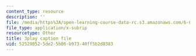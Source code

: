 ```yaml
---
content_type: resource
description: ''
file: /media/https%3A/open-learning-course-data-rc.s3.amazonaws.com/6-004-computation-structures-spring-2017/525290525de25b06b97340ff5b2d8383_p2j16ebu14U.vtt
file_type: application/x-subrip
resourcetype: Other
title: 3play caption file
uid: 52529052-5de2-5b06-b973-40ff5b2d8383
---
```

